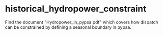 # historical_hydropower_constraint

Find the document "Hydropower_in_pypsa.pdf" which covers how dispatch can be constrained by defining a seasonal boundary in pypsa.

